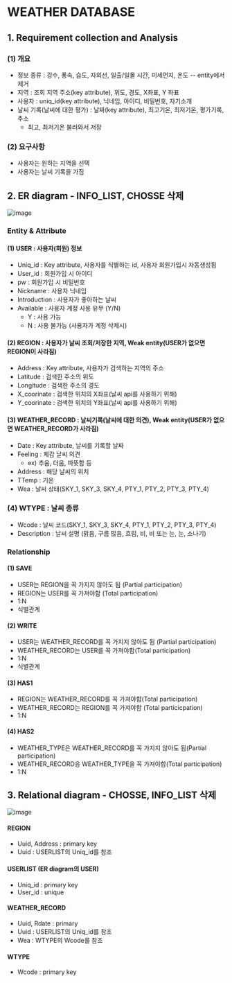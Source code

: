 # WEATHER DATABASE

## 1. Requirement collection and Analysis

### (1) 개요
- 정보 종류 : 강수, 풍속, 습도, 자외선, 일출/일몰 시간, 미세먼지, 온도 -- entity에서 제거
- 지역 : 조회 지역 주소(key attribute), 위도, 경도, X좌표, Y 좌표
- 사용자 : uniq_id(key attribute), 닉네임, 아이디, 비밀번호, 자기소개
- 날씨 기록(날씨에 대한 평가) : 날짜(key attribute), 최고기온, 최저기온, 평가기록, 주소
    - 최고, 최저기온 불러와서 저장

### (2) 요구사항

- 사용자는 원하는 지역을 선택
- 사용자는 날씨 기록을 가짐

## 2. ER diagram - INFO_LIST, CHOSSE 삭제
![image](https://user-images.githubusercontent.com/75112062/230017376-90a84bc7-1887-45c0-80ae-8b780f2800d9.png)



### Entity & Attribute
#### (1) USER : 사용자(회원) 정보
- Uniq_id : Key attribute, 사용자를 식별하는 id, 사용자 회원가입시 자동생성됨
- User_id : 회원가입 시 아이디
- pw : 회원가입 시 비밀번호
- Nickname : 사용자 닉네임
- Introduction : 사용자가 좋아하는 날씨
- Available : 사용자 계정 사용 유무 (Y/N)
    - Y : 사용 가능
    - N : 사용 불가능 (사용자가 계정 삭제시)

#### (2) REGION : 사용자가 날씨 조회/저장한 지역, Weak entity(USER가 없으면 REGION이 사라짐)
- Address : Key attribute, 사용자가 검색하는 지역의 주소
- Latitude : 검색한 주소의 위도
- Longitude : 검색한 주소의 경도
- X_coorinate : 검색한 위치의 X좌표(날씨 api를 사용하기 위해)
- Y_coorinate : 검색한 위치의 Y좌표(날씨 api를 사용하기 위해)

#### (3) WEATHER_RECORD : 날씨기록(날씨에 대한 의견), Weak entity(USER가 없으면 WEATHER_RECORD가 사라짐)
- Date : Key attribute, 날씨를 기록할 날짜
- Feeling : 체감 날씨 의견
    - ex) 추움, 더움, 따뜻함 등
- Address : 해당 날씨의 위치
- TTemp : 기온
- Wea : 날씨 상태(SKY_1, SKY_3, SKY_4, PTY_1, PTY_2, PTY_3, PTY_4)

### (4) WTYPE : 날씨 종류
- Wcode : 날씨 코드(SKY_1, SKY_3, SKY_4, PTY_1, PTY_2, PTY_3, PTY_4)
- Description : 날씨 설명 (맑음, 구름 많음, 흐림, 비, 비 또는 눈, 눈, 소나기)

### Relationship
#### (1) SAVE
- USER는 REGION을 꼭 가지지 않아도 됨 (Partial participation)
- REGION는 USER를 꼭 가져야함 (Total participation)
- 1:N
- 식별관계

#### (2) WRITE
- USER는 WEATHER_RECORD를 꼭 가지지 않아도 됨 (Partial participation)
- WEATHER_RECORD는 USER를 꼭 가져야함(Total participation)
- 1:N
- 식별관계

#### (3) HAS1
- REGION는 WEATHER_RECORD를 꼭 가져야함(Total participation)
- WEATHER_RECORD는 REGION를 꼭 가져야함 (Total particicpation)
- 1:N

#### (4) HAS2
- WEATHER_TYPE은 WEATHER_RECORD를 꼭 가지지 않아도 됨(Partial participation)
- WEATHER_RECORD응 WEATHER_TYPE을 꼭 가져야함(Total participation)
- 1:N



## 3. Relational diagram - CHOSSE, INFO_LIST 삭제
![image](https://user-images.githubusercontent.com/75112062/230015434-380830f3-d359-48ec-989c-732c6a0dc732.png)

#### REGION
- Uuid, Address : primary key
- Uuid : USERLIST의 Uniq_id를 참조

#### USERLIST (ER diagram의 USER)
- Uniq_id : primary key
- User_id : unique

#### WEATHER_RECORD
- Uuid, Rdate : primary
- Uuid : USERLIST의 Uniq_id를 참조
- Wea : WTYPE의 Wcode를 참조

#### WTYPE
- Wcode : primary key

